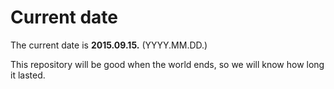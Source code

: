 # Current date

The current date is **2015.09.15.** (YYYY.MM.DD.)

This repository will be good when the world ends, so we will know how long it lasted.